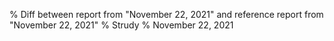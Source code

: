 % Diff between report from "November 22, 2021" and reference report from "November 22, 2021"
% Strudy
% November 22, 2021


